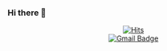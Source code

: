 ### Hi there 👋



<div align=center>

  [![Hits](https://hits.seeyoufarm.com/api/count/incr/badge.svg?url=https%3A%2F%2Fgithub.com%2Fzzsza)](https://hits.seeyoufarm.com)<br>
  [![Gmail Badge](https://img.shields.io/badge/Gmail-d14836?style=flat-square&logo=Gmail&logoColor=white&link=mailto:rlckrl0315db@gmail.com)](mailto:rlckrl0315db@gmail.com)
</div>

